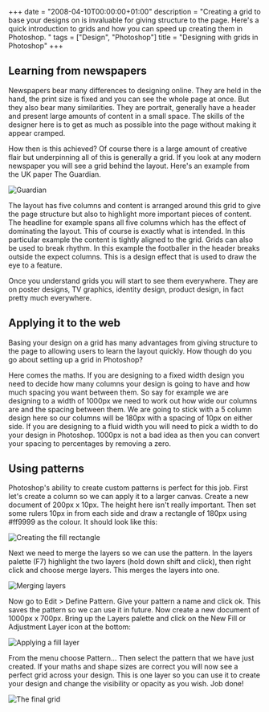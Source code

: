 +++
date = "2008-04-10T00:00:00+01:00"
description = "Creating a grid to base your designs on is invaluable for giving structure to the page. Here's a quick introduction to grids and how you can speed up creating them in Photoshop. "
tags = ["Design", "Photoshop"]
title = "Designing with grids in Photoshop"
+++

## Learning from newspapers

Newspapers bear many differences to designing online. They are held in the hand,
the print size is fixed and you can see the whole page at once. But they also
bear many similarities. They are portrait, generally have a header and present
large amounts of content in a small space. The skills of the designer here is to
get as much as possible into the page without making it appear cramped.

How then is this achieved? Of course there is a large amount of creative flair
but underpinning all of this is generally a grid. If you look at any modern
newspaper you will see a grid behind the layout. Here's an example from the UK
paper The Guardian.

![Guardian][1]

The layout has five columns and content is arranged around this grid to give the
page structure but also to highlight more important pieces of content. The
headline for example spans all five columns which has the effect of dominating
the layout. This of course is exactly what is intended. In this particular
example the content is tightly aligned to the grid. Grids can also be used to
break rhythm. In this example the footballer in the header breaks outside the
expect columns. This is a design effect that is used to draw the eye to a
feature.

Once you understand grids you will start to see them everywhere. They are on
poster designs, TV graphics, identity design, product design, in fact pretty
much everywhere.

## Applying it to the web

Basing your design on a grid has many advantages from giving structure to the
page to allowing users to learn the layout quickly. How though do you go about
setting up a grid in Photoshop?

Here comes the maths. If you are designing to a fixed width design you need to
decide how many columns your design is going to have and how much spacing you
want between them. So say for example we are designing to a width of 1000px we
need to work out how wide our columns are and the spacing between them. We are
going to stick with a 5 column design here so our columns will be 180px with a
spacing of 10px on either side. If you are designing to a fluid width you will
need to pick a width to do your design in Photoshop. 1000px is not a bad idea as
then you can convert your spacing to percentages by removing a zero.

## Using patterns

Photoshop's ability to create custom patterns is perfect for this job. First
let's create a column so we can apply it to a larger canvas. Create a new
document of 200px x 10px. The height here isn't really important. Then set some
rulers 10px in from each side and draw a rectangle of 180px using #ff9999 as the
colour. It should look like this:

![Creating the fill rectangle][2]

Next we need to merge the layers so we can use the pattern. In the layers
palette (F7) highlight the two layers (hold down shift and click), then right
click and choose merge layers. This merges the layers into one.

![Merging layers][3]

Now go to Edit > Define Pattern. Give your pattern a name and click ok. This
saves the pattern so we can use it in future. Now create a new document of
1000px x 700px. Bring up the Layers palette and click on the New Fill or
Adjustment Layer icon at the bottom:

![Applying a fill layer][4]

From the menu choose Pattern... Then select the pattern that we have just
created. If your maths and shape sizes are correct you will now see a perfect
grid across your design. This is one layer so you can use it to create your
design and change the visibility or opacity as you wish. Job done!

![The final grid][5]

[1]: /images/articles/guardian_grid.jpg
[2]: /images/articles/grid_rectangle.jpg
[3]: /images/articles/grid_merge.jpg
[4]: /images/articles/grid_new_fill.jpg
[5]: /images/articles/grid_final.png
